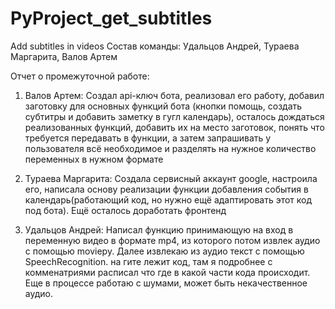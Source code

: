 # PyProject_get_subtitles
Add subtitles in videos
Состав команды: Удальцов Андрей, Тураева Маргарита, Валов Артем

Отчет о промежуточной работе:

1) Валов Артем: 
Создал api-ключ бота, реализовал его работу, добавил заготовку для основных функций бота (кнопки помощь, создать субтитры и добавить заметку в гугл календарь), осталось дождаться реализованных функций, добавить их на место заготовок, понять что требуется передавать в функции, а затем запрашивать у пользователя всё необходимое и разделять на нужное количество переменных в нужном формате

3) Тураева Маргарита:
Создала сервисный аккаунт google, настроила его, написала основу реализации функции добавления события в календарь(работающий код, но нужно ещё адаптировать этот код под бота). Ещё осталось доработать фронтенд

3) Удальцов Андрей:
Написал функцию принимающую на вход в переменную видео в формате mp4, из которого потом извлек аудио с помощью moviepy. Далее извлекаю из аудио текст с помощью SpeechRecognition. на гите лежит код, там я подробнее с комменатриями расписал что где в какой части кода происходит. Еще в процессе работаю с шумами, может быть некачественное аудио.
